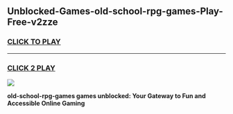 
## Unblocked-Games-old-school-rpg-games-Play-Free-v2zze
<h3>
<a href="https://premium76.site?title=old-school-rpg-games&ref=23A">CLICK TO PLAY</a></h3>
<hr>

<h3>
<a href="https://premium76.site?title=old-school-rpg-games&ref=23A">CLICK 2 PLAY</a>
  
</h3>

<a href="https://premium76.site?title=old-school-rpg-games&ref=23A"><img src="https://clearcache.store/games.png"></a>


**old-school-rpg-games games unblocked: Your Gateway to Fun and Accessible Online Gaming**
